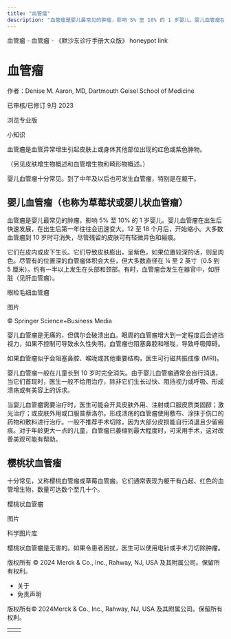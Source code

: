 ```yaml
---
title: "血管瘤"
description: "血管瘤是婴儿最常见的肿瘤，影响 5% 至 10% 的 1 岁婴儿。婴儿血管瘤在出生后快速发展，在出生后第一年往往会迅速变大。12 至 18 个月后，开始缩小。大多数血管瘤到 10 岁时可消失，尽管残留的皮肤可有轻微异色和瘢痕。"
---
```


﻿血管瘤 \- 血管瘤 \- 《默沙东诊疗手册大众版》 honeypot link

# 血管瘤

作者：Denise M. Aaron, MD, Dartmouth Geisel School of Medicine

已审核/已修订 9月 2023

浏览专业版

小知识

血管瘤是血管异常增生引起皮肤上或身体其他部位出现的红色或紫色肿物。

（另见皮肤增生物概述和血管增生物和畸形物概述。）

婴儿血管瘤十分常见。到了中年及以后也可发生血管瘤，特别是在躯干。

## 婴儿血管瘤（也称为草莓状或婴儿状血管瘤）

血管瘤是婴儿最常见的肿瘤，影响 5% 至 10% 的 1 岁婴儿。婴儿血管瘤在出生后快速发展，在出生后第一年往往会迅速变大。12 至 18 个月后，开始缩小。大多数血管瘤到 10 岁时可消失，尽管残留的皮肤可有轻微异色和瘢痕。

它们在皮内或皮下生长。它们导致皮肤膨出，呈紫色，如果位置较深的话，则呈肉色。尽管有的位置深的血管瘤体积会大些，但大多数直径在 ¼ 至 2 英寸（0.5 到 5 厘米）。约有一半以上发生在头部和颈部。有时，血管瘤会发生在器官中，如肝脏（见肝血管瘤）。

眼睑毛细血管瘤



图片

© Springer Science+Business Media

婴儿血管瘤是无痛的，但偶尔会破溃出血。眼周的血管瘤增大到一定程度后会遮挡视力，如果不控制可导致永久性失明。血管瘤也阻塞鼻腔和喉咙，导致呼吸障碍。

如果血管瘤似乎会阻塞鼻腔、喉咙或其他重要结构，医生可行磁共振成像 (MRI)。

婴儿血管瘤一般在儿童长到 10 岁时完全消失。由于婴儿血管瘤通常会自行消退，当它们首现时，医生一般不给用治疗，除非它们生长过快、阻挡视力或呼吸、形成溃疡或有美容上的诉求。

当婴儿血管瘤需要治疗时，医生可能会开具皮肤外用、注射或口服皮质类固醇；激光治疗；或皮肤外用或口服普萘洛尔。形成溃疡的血管瘤使用敷布、涂抹于伤口的药物和敷料进行治疗。一般不推荐手术切除，因为大部分皮损能自行消退且少留瘢痕。对于年龄更大一点的儿童，血管瘤已萎缩到最大程度时，可采用手术，这对改善美观可能有帮助。

## 樱桃状血管瘤

十分常见，又称樱桃血管瘤或草莓血管瘤。它们通常表现为躯干有凸起、红色的血管增生物，数量可达数个至几十个。

樱桃状血管瘤



图片

科学图片库

樱桃状血管瘤是无害的。如果令患者困扰，医生可以使用电针或手术刀切除肿瘤。



版权所有 © 2024
Merck & Co., Inc., Rahway, NJ, USA 及其附属公司。保留所有权利。

- 关于
- 免责声明

版权所有© 2024Merck & Co., Inc., Rahway, NJ, USA 及其附属公司。保留所有权利。

|     |     |
| --- | --- |
|  |  |